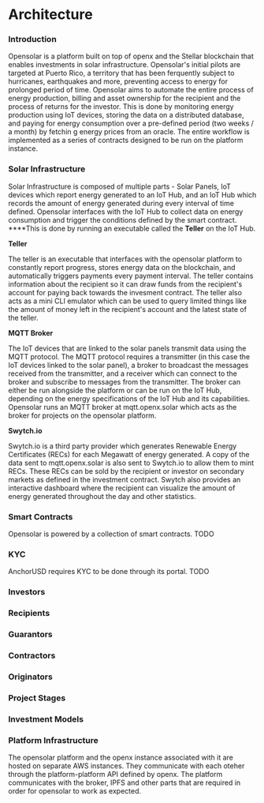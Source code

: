 # Architecture

### Introduction

Opensolar is a platform built on top of openx and the Stellar blockchain that enables investments in solar infrastructure. Opensolar's initial pilots are targeted at Puerto Rico, a territory that has been ferquently subject to hurricanes, earthquakes and more, preventing access to energy for prolonged period of time. Opensolar aims to automate the entire process of energy production, billing and asset ownership for the recipient and the process of returns for the investor. This is done by monitoring energy production using IoT devices, storing the data on a distributed database, and paying for energy consumption over a pre-defined period \(two weeks / a month\) by fetchin g energy prices from an oracle. The entire workflow is implemented as a series of contracts designed to be run on the platform instance.

### Solar Infrastructure

Solar Infrastructure is composed of multiple parts - Solar Panels, IoT devices which report energy generated to an IoT Hub, and an IoT Hub which records the amount of energy generated during every interval of time defined. Opensolar interfaces with the IoT Hub to collect data on energy consumption and trigger the conditions defined by the smart contract. ****This is done by running an executable called the **Teller** on the IoT Hub.

**Teller**

The teller is an executable that interfaces with the opensolar platform to constantly report progress, stores energy data on the blockchain, and automatically triggers payments every payment interval. The teller contains information about the recipient so it can draw funds from the recipient's account for paying back towards the invesment contract. The teller also acts as a mini CLI emulator which can be used to query limited things like the amount of money left in the recipient's account and the latest state of the teller.

**MQTT Broker**

The IoT devices that are linked to the solar panels transmit data using the MQTT protocol. The MQTT protocol requires a transmitter \(in this case the IoT devices linked to the solar panel\), a broker to broadcast the messages received from the transmitter, and a receiver which can connect to the broker and subscribe to messages from the transmitter. The broker can either be run alongside the platform or can be run on the IoT Hub, depending on the energy specifications of the IoT Hub and its capabilities. Opensolar runs an MQTT broker at mqtt.openx.solar which acts as the broker for projects on the opensolar platform.

**Swytch.io**

Swytch.io is a third party provider which generates Renewable Energy Certificates \(RECs\) for each Megawatt of energy generated. A copy of the data sent to mqtt.openx.solar is also sent to Swytch.io to allow them to mint RECs. These RECs can be sold by the recipient or investor on secondary markets as defined in the investment contract. Swytch also provides an interactive dashboard where the recipient can visualize the amount of energy generated throughout the day and other statistics.

### Smart Contracts

Opensolar is powered by a collection of smart contracts. TODO

### KYC

AnchorUSD requires KYC to be done through its portal. TODO

### Investors

### Recipients

### Guarantors

### Contractors

### Originators

### Project Stages

### Investment Models

### Platform Infrastructure

The opensolar platform and the openx instance associated with it are hosted on separate AWS instances. They communicate with each oteher through the platform-platform API defined by openx. The platform communicates with the broker, IPFS and other parts that are required in order for opensolar to work as expected.

